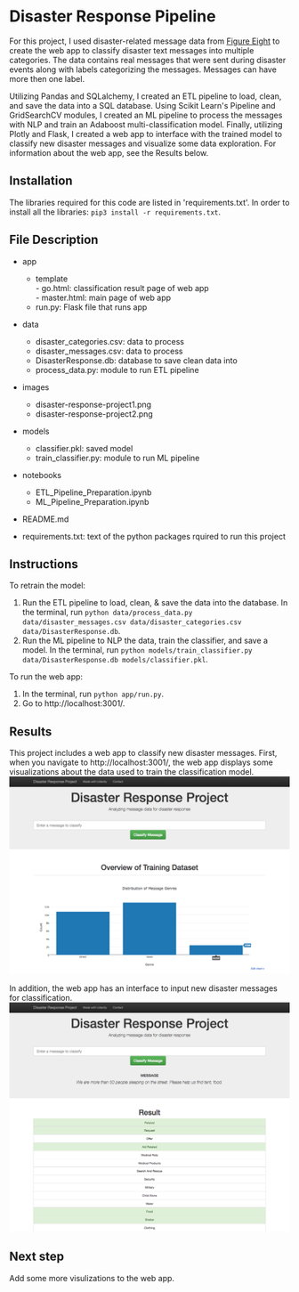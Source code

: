 # Disaster Response Pipeline  
  
For this project, I used disaster-related message data from [Figure Eight](https://www.figure-eight.com) to create the web app to classify disaster text messages into multiple categories. The data contains real messages that were sent during disaster events along with labels categorizing the messages. Messages can have more then one label.   
  
Utilizing Pandas and SQLalchemy, I created an ETL pipeline to load, clean, and save the data into a SQL database. Using Scikit Learn's Pipeline and GridSearchCV modules, I created an ML pipeline to process the messages with NLP and train an Adaboost multi-classification model. Finally, utilizing Plotly and Flask, I created a web app to interface with the trained model to classify new disaster messages and visualize some data exploration. For information about the web app, see the Results below.    
  
  
## Installation  
  
The libraries required for this code are listed in 'requirements.txt'. In order to install all the libraries: `pip3 install -r requirements.txt`.  
  
  
## File Description  
  
- app  
  - template  
    \- go.html: classification result page of web app  
    \- master.html: main page of web app   
  - run.py: Flask file that runs app  
  
- data  
  - disaster_categories.csv: data to process   
  - disaster_messages.csv: data to process  
  - DisasterResponse.db: database to save clean data into  
  - process_data.py: module to run ETL pipeline    
  
- images  
  - disaster-response-project1.png  
  - disaster-response-project2.png  
  
- models  
  - classifier.pkl: saved model  
  - train_classifier.py: module to run ML pipeline  
  
- notebooks  
  - ETL_Pipeline_Preparation.ipynb  
  - ML_Pipeline_Preparation.ipynb     
   
- README.md  
- requirements.txt: text of the python packages rquired to run this project  
  
  
## Instructions  
  
To retrain the model:   
1. Run the ETL pipeline to load, clean, & save the data into the database. In the terminal, run `python data/process_data.py data/disaster_messages.csv data/disaster_categories.csv data/DisasterResponse.db`.  
2. Run the ML pipeline to NLP the data, train the classifier, and save a model. In the terminal, run `python models/train_classifier.py data/DisasterResponse.db models/classifier.pkl`.  
   
To run the web app:  
1. In the terminal, run `python app/run.py`.  
2. Go to http://localhost:3001/.  
   
  
## Results  
  
This project includes a web app to classify new disaster messages. First, when you navigate to http://localhost:3001/, the web app displays some visualizations about the data used to train the classification model.   
![Data Visualizations](https://github.com/janniec/DisasterResponsePipeline/blob/master/images/disaster-response-project1.png)   
  
In addition, the web app has an interface to input new disaster messages for classification.   
![Classification Interface](https://github.com/janniec/DisasterResponsePipeline/blob/master/images/disaster-response-project2.png)   
  
  
## Next step  
  
Add some more visulizations to the web app.  
  
  